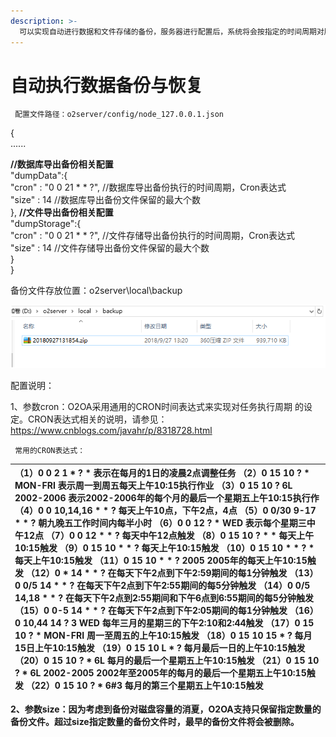 ```yaml
---
description: >-
  可以实现自动进行数据和文件存储的备份，服务器进行配置后，系统将会按指定的时间周期对服务器中的数据以及文件进行备份，有效地避免服务器使用中的数据误操作带来的数据丢失。
---
```


# 自动执行数据备份与恢复

```text
 配置文件路径：o2server/config/node_127.0.0.1.json
```

{  
  ......

   **//数据库导出备份相关配置**  
   "dumpData":{                                             
     "cron" : "0 0 21 \* \* ?",                            //数据库导出备份执行的时间周期，Cron表达式  
     "size" : 14                                              //数据库导出备份文件保留的最大个数  
   },   **//文件导出备份相关配置**  
   "dumpStorage":{                                       
     "cron" : "0 0 21 \* \* ?",                            //文件存储导出备份执行的时间周期，Cron表达式  
     "size" : 14                                              //文件存储导出备份文件保留的最大个数  
   }  
 }

备份文件存放位置：o2server\local\backup

![](../../.gitbook/assets/image%20%28132%29.png)

配置说明：

1、参数cron：O2OA采用通用的CRON时间表达式来实现对任务执行周期 的设定。CRON表达式相关的说明，请参见：https://www.cnblogs.com/javahr/p/8318728.html

     常用的CRON表达式：     

| （1）0 0 2 1 \* ? \*   表示在每月的1日的凌晨2点调整任务  （2）0 15 10 ? \* MON-FRI   表示周一到周五每天上午10:15执行作业  （3）0 15 10 ? 6L 2002-2006   表示2002-2006年的每个月的最后一个星期五上午10:15执行作  （4）0 0 10,14,16 \* \* ?   每天上午10点，下午2点，4点   （5）0 0/30 9-17 \* \* ?   朝九晚五工作时间内每半小时   （6）0 0 12 ? \* WED    表示每个星期三中午12点   （7）0 0 12 \* \* ?   每天中午12点触发   （8）0 15 10 ? \* \*    每天上午10:15触发   （9）0 15 10 \* \* ?     每天上午10:15触发   （10）0 15 10 \* \* ? \*    每天上午10:15触发   （11）0 15 10 \* \* ? 2005    2005年的每天上午10:15触发   （12）0 \* 14 \* \* ?     在每天下午2点到下午2:59期间的每1分钟触发   （13）0 0/5 14 \* \* ?    在每天下午2点到下午2:55期间的每5分钟触发   （14）0 0/5 14,18 \* \* ?     在每天下午2点到2:55期间和下午6点到6:55期间的每5分钟触发   （15）0 0-5 14 \* \* ?    在每天下午2点到下午2:05期间的每1分钟触发   （16）0 10,44 14 ? 3 WED    每年三月的星期三的下午2:10和2:44触发   （17）0 15 10 ? \* MON-FRI    周一至周五的上午10:15触发   （18）0 15 10 15 \* ?    每月15日上午10:15触发   （19）0 15 10 L \* ?    每月最后一日的上午10:15触发   （20）0 15 10 ? \* 6L    每月的最后一个星期五上午10:15触发   （21）0 15 10 ? \* 6L 2002-2005   2002年至2005年的每月的最后一个星期五上午10:15触发   （22）0 15 10 ? \* 6\#3   每月的第三个星期五上午10:15触发 |
| :--- |


**2、参数size：因为考虑到备份对磁盘容量的消夏，O2OA支持只保留指定数量的备份文件。超过size指定数量的备份文件时，最早的备份文件将会被删除。**

